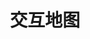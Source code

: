 ---
title: "交互地图"
layout: map

geojson_path: "/data/pv_cf_2020.geojson"
color_key: "population"
color_ranges: [100, 500, 1000]
color_palette: ["#FDFDFD", "#EC83C1", "#E3256B", "#BD0029"]
---
